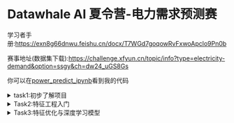 # Datawhale AI 夏令营-电力需求预测赛

学习者手册:https://exn8g66dnwu.feishu.cn/docx/T7WGd7goqowRvFxwoApclo9Pn0b

赛事地址(数据集下载):https://challenge.xfyun.cn/topic/info?type=electricity-demand&option=ssgy&ch=dw24_uGS8Gs

你可以在[power_predict_ipynb](https://github.com/machenme/Datawhale/blob/main/power_predict/main.ipynb)看到我的代码
<details>

<summary>task1:初步了解项目</summary>

## 数据类型

赛题数据由训练集和测试集组成, 为了保证比赛的公平性, 将每日日期进行脱敏, 用1-N进行标识, 即1为数据集最近一天, 其中1-10为测试集数据.

|特征字段|	字段描述|
|--|--|
|id	|房屋id|
|dt	|日标识|
|type	|房屋类型|
|target	|实际电力消耗, 预测目标|

## 完整代码:

```python
# 1. 导入需要用到的相关库
# 导入 pandas 库, 用于数据处理和分析
import pandas as pd
# 导入 numpy 库, 用于科学计算和多维数组操作
import numpy as np

# 2. 读取训练集和测试集
# 使用 read_csv() 函数从文件中读取训练集数据, 文件名为 'train.csv'
train = pd.read_csv('./data/data283931/train.csv')
# 使用 read_csv() 函数从文件中读取测试集数据, 文件名为 'train.csv'
test = pd.read_csv('./data/data283931/test.csv')

# 3. 计算训练数据最近11-20单位时间内对应id的目标均值
target_mean = train[train['dt']<=20].groupby(['id'])['target'].mean().reset_index()

# 4. 将target_mean作为测试集结果进行合并
test = test.merge(target_mean,  on=['id'],  how='left')

# 5. 保存结果文件到本地
test[['id', 'dt', 'target']].to_csv('submit.csv',  index=None)
```

## 学习代码

```python
target_mean = train[train['dt']<=20].groupby(['id'])['target'].mean().reset_index()
```
- `train[train['dt']<=20]`读取`train`中`dt`列小于等于20的所有数据

- `groupby`函数将数据进行分组然后再进行下一步操作
    - 通过`groupby(['id'])`告诉系统以`id`这列数据进行分组, `id`相同的数据均会被分到一个组里.
    - `groupby(['id'])['target']`则是分组之后只需要`target`这列数据
    - `groupby(['id'])['target'].mean()`获取每个分组的`target`的平均值
- `reset_index()`重建数据索引

```python
test = test.merge(target_mean,  on=['id'],  how='left')
```
`merge`函数用来合并两个DateFrame
- `df1.merge(df2)`与`pd.merge(df1, df2)`是等价的, 都是合并`df1`与`df2`数据
- `on`以哪一列作为合并的依据, 这里以`id`列作为合并的依据
- `how`如何合并, `left`保留左侧df1的所有行, 如果右侧df2中没有匹配的键, 则相应的列将填充为 NaN
    - `right`以右侧为准, 如果左侧没有对应的数据填充NaN
    - `inner`取交集, 合并后的数据只有左右两个df都有的部分
    - `outer`取并集, 保留二者所有行, 没有的部分填充NaN

显然我们不能够简单的用过去11天到20天的平均值作为过去1到10天的预测依据.我们应该找到更好的预测手段.

</details>

<details>

<summary>Task2:特征工程入门</summary>

随着昨天运行了baseline之后, 出现了新的问题, 对于本次数据是否存在一些规律性, 例如按照某些时间间隔出现周期性重复?比如常见的7天, 30天, 90天等等.数据只有500个日期左右, 大于90天的周期性也许意义不大了.

或者某些特征会对最终的预测有着更大的影响, 而某些特征可能对实际预测结果基本没有意义甚至是负面影响?
```python
# 先查看数据是否存在规律
import matplotlib.pyplot as plt

plt.rcParams["font.sans-serif"] = ["SimHei"]  # 用来正常显示中文标签
plt.rcParams["axes.unicode_minus"] = False  # 用来正常显示负号

def draw_pic(data):
    unique_ids = data["id"].unique()
    plt.figure(figsize=(12, 6))

    for id in unique_ids[:5]:
        demo_data = data[data["id"] == id]
        # 为了更直观理解图像, 将target翻转, 题目含义是距离当天的时间, 那么反过来就是历史时间, 
        # 例如0就会对应第一天, 1对应第二天, 一直到496天, 然后通过496天数据来预测未来10天数据.
        plt.plot(demo_data["target"].tolist()[::-1],  label=f"ID: {id}")
    plt.legend()
    plt.title('不同ID对应的每日用电量')
    plt.xlabel('日期')
    plt.ylabel('每日用电量')
    plt.show()

draw_pic(train)
```
![任意5个用户](https://github.com/machenme/Datawhale/blob/main/power_predict/imgs/output.png)

```python
# 也许不同的type类型也有影响?
same_type_train = train[train['type']==0]
draw_pic(same_type_train)
```
![相同Type下任意5个用户](https://github.com/machenme/Datawhale/blob/main/power_predict/imgs/output_same_id.png)



查看不同Type对应的平均用电量
![不同Type对应的平均用电量](https://github.com/machenme/Datawhale/blob/main/power_predict/imgs/diff_type_power_usage.png)



## LightGBM
- LightGBM 是一个梯度 boosting 框架,  使用基于学习算法的决策树. 它是分布式的,  高效的,  装逼的,  它具有以下优势: **速度和内存使用的优化** **减少分割增益的计算量** **通过直方图的相减来进行进一步的加速** **减少内存的使用** **减少并行学习的通信代价** ... 反正就是很多优点
- 项目地址: https://lightgbm.cn/

## 如何使用LightGBM
### 导入对应的软件包
```python
    # 直接上工具LightGBM
import numpy as np
import pandas as pd
import lightgbm as lgb
from sklearn.metrics import (
    mean_squared_log_error, 
    mean_absolute_error, 
    mean_squared_error, 
)
import tqdm
import sys
import os
import gc
import argparse
import warnings

warnings.filterwarnings("ignore")
```
- 导入对应的数据集
```python
train = pd.read_csv("./dataset/train.csv")
test = pd.read_csv("./dataset/test.csv")
```
### 特征工程
```python
# 合并训练数据和测试数据, 并进行排序
data = pd.concat([test,  train],  axis=0,  ignore_index=True)
data = data.sort_values(['id', 'dt'],  ascending=False).reset_index(drop=True)

# 历史平移
for i in range(10, 30):
    data[f'last{i}_target'] = data.groupby(['id'])['target'].shift(i)
    
# 窗口统计
data[f'win3_mean_target'] = (data['last10_target'] + data['last11_target'] + data['last12_target']) / 3

# 进行数据切分
train = data[data.target.notnull()].reset_index(drop=True)
test = data[data.target.isnull()].reset_index(drop=True)

# 确定输入特征
train_cols = [f for f in data.columns if f not in ['id', 'target']]
```
- `pd.concat([test,  train],  axis=0,  ignore_index=True)`
    - `pd.concat` 堆叠数据, 与`merge`不同, 不需要任何依据
    - `axis=0,  ignore_index=True` 按照行合并.`axis=1`则是按照列合并.`ignore_index=True`则是忽略原来的索引
- `sort_values(['id', 'dt'],  ascending=False).reset_index(drop=True)`
    - `sort_values` 对`DateFrame`数据进行排序, 后面跟排序依据
    - `['id', 'dt'],  ascending=False` 以 `id`作为第一排序依据, 如果`id`相同, 再用`dt`作为第二排序依据, 并且`ascending=False`说明不需要反转, 那么默认就是从大到小排序, 也就是降序排列.
    - `reset_index(drop=True)` 排序后重建`DateFrame`索引并且舍弃原来的索引.

```python
for i in range(10, 30):
    data[f'last{i}_target'] = data.groupby(['id'])['target'].shift(i)
```
- `shift(i)`将数据下移`i`行, 前面不足的部分用`NaN`填充后新建一列存在数据的最后

|id|	dt	|type	|target	|last10_target	|last11_target|	last12_target|	last13_target	|last14_target|	last15_target|	
|--|--|--|--|--|--|--|--|--|--|
|fff81139a7|	496|	5|	23.288|	18.145|	NaN|	NaN|	NaN|	NaN	|NaN|
|fff81139a7	|495|	5|	25.252|	22.021	|18.145|	NaN|	NaN	|NaN|	NaN
|fff81139a7	|494|	5|	16.963|	21.282|	22.021|	18.145	|NaN|	NaN|	NaN|
|ff81139a7|	493|	5|	29.759|	22.818|	21.282|	22.021|	18.145|NaN|NaN|

```python
data[f'win3_mean_target'] = (data['last10_target'] + data['last11_target'] + data['last12_target']) / 3
```
- 将过去三天(今天的前第10天, 第11天, 第12天)的数据求平均值

```python
# 进行数据切分
train = data[data.target.notnull()].reset_index(drop=True)
test = data[data.target.isnull()].reset_index(drop=True)
```
- `notnull()` 只保留非空行的数据

注意的训练集和验证集的构建:因为数据存在时序关系, 所以需要严格按照时序进行切分, 并且时间序列问题只能是过去的事情对未来造成影响, 反过来则没有意义

### 创建模型
```python
def time_model(lgb,  train_df,  test_df,  cols):
    # 训练集和验证集切分
    trn_x,  trn_y = train_df[train_df.dt>=31][cols],  train_df[train_df.dt>=31]['target']
    val_x,  val_y = train_df[train_df.dt<=30][cols],  train_df[train_df.dt<=30]['target']
    # 构建模型输入数据
    train_matrix = lgb.Dataset(trn_x,  label=trn_y)
    valid_matrix = lgb.Dataset(val_x,  label=val_y)
    # lightgbm参数
    lgb_params = {
        'boosting_type': 'gbdt', 
        'objective': 'regression', 
        'metric': 'mse', 
        'min_child_weight': 5, 
        'num_leaves': 2 ** 5, 
        'lambda_l2': 10, 
        'feature_fraction': 0.8, 
        'bagging_fraction': 0.8, 
        'bagging_freq': 4, 
        'learning_rate': 0.05, 
        'seed': 2024, 
        'nthread' : 16, 
        'verbose' : -1, 
    }
    # 训练模型
    model = lgb.train(lgb_params,  train_matrix,  50000,  valid_sets=[train_matrix,  valid_matrix],  
                      categorical_feature=[],  verbose_eval=500,  early_stopping_rounds=500)
    # 验证集和测试集结果预测
    val_pred = model.predict(val_x,  num_iteration=model.best_iteration)
    test_pred = model.predict(test_df[cols],  num_iteration=model.best_iteration)
    # 离线分数评估
    score = mean_squared_error(val_pred,  val_y)
    print(score)
       
    return val_pred,  test_pred
    
lgb_oof,  lgb_test = time_model(lgb,  train,  test,  train_cols)

# 保存结果文件到本地
test['target'] = lgb_test
test[['id', 'dt', 'target']].to_csv('submit.csv',  index=None)
```
- LightGBM 可以直接使用 categorical features(分类特征)作为 input(输入). 它不需要被转换成 `one-hot coding(独热编码)`,  并且它比独热编码更快(约快上 8 倍)
    - 在构造 `Dataset` 之前,  应该将分类特征转换为 `int` 类型的值.

自己添加了L1正则化优化, 结果发现不能乱改, 改了反而降低了准确率QaQ.后面希望有更准确的做法

更新:当回溯周期提高到90天后, 获得了稍好的成绩, 哈哈哈哈



</details>
<details>

<summary>Task3:特征优化与深度学习模型</summary>

Task2中了解了Lightgbm与前10天数据以及3天融合数据一起工作并不能取得较好的结果.也许需要多种模型融合或者直接使用神经网络LSTM之类的时间序列模型.

## 什么是时间特征?
- 在深度学习中, 时间特征通常指的是数据集中与时间相关的属性或模式, 它们可以用于预测或分类任务.时间特征可以是连续的, 也可以是离散的, 它们可以反映数据随时间变化的趋势、周期性或季节性.
    - 通过`特征工程`挖掘特征可以很快的提升模型预测效果
![时间特征](https://github.com/machenme/Datawhale/blob/main/power_predict/imgs/time-series.png)

## 特征优化
![项目流程](https://github.com/machenme/Datawhale/blob/main/power_predict/imgs/liucheng.png)

- 模型优化: 不同模型, 不同超参数, 模型相互组合
- 特征优化: 尝试提取更多特征
    - 历史平移: 通过将时间序列数据中的每个时间点的值向前或向后移动一定数量的周期来创建的.例如, 如果我们有一个时间序列 $t_1,  t_2,  ...,  t_n $ , 我们可以创建平移特征 $t_{t-1},  t_{t-2},  ...,  t_{t-k}$, 其中 $k$ 是平移的周期数.这些特征可以帮助模型理解时间序列中过去的值如何影响当前值, 从而捕捉时间依赖性.

    - 差分特征: 通过计算连续时间点之间的差异来创建的.对于时间序列$t_1,  t_2,  ...,  t_n$, 一阶差分可以表示为$\Delta t_t = t_t - t_{t-1}$.
        - 差分可以减少时间序列的非平稳性, 即消除或减少序列的均值和方差随时间变化的特性.这有助于突出时间序列的趋势或季节性变化.
        - 高阶差分可以通过连续计算差分来实现, 例如, 二阶差分是一阶差分的差分.
    - 窗口统计特征: 在时间序列分析中, 对数据的特定时间窗口（连续的时间段）进行统计分析, 以提取该窗口内数据的某些统计属性.这些特征可以捕捉时间序列的局部特性, 趋势、波动性、周期性等.

合并训练数据和测试数据,对 `id` `dt` 依次排序 `id`优先
```python

data = pd.concat([train, test], axis=0).reset_index(drop=True)
data = data.sort_values(['id','dt'], ascending=False).reset_index(drop=True)
```
以`id`为分组依据之后,找到每组的`target`数据,然后`shift`从第10天到35天一共26列数据
```python
for i in range(10,36):
    # 以id为分组依据之后,找到每组的
    data[f'target_shift{i}'] = data.groupby('id')['target'].shift(i)
```
对`shift10`进行1到3天的差分数据提取更多有用信息
```python

for i in range(1,4):
    data[f'target_shift10_diff{i}'] = data.groupby('id')['target_shift10'].diff(i)
```

`rolling`函数用于创建一个滚动窗口

- `window` 滚动窗口大小
- `min_periods` 定义了进行计算所需的最小元素数量. 如果窗口中的元素数量少于`min_periods`, 那么结果将被标记为NaN. 这个参数可以防止在窗口开始或结束时, 由于数据不足而产生误导性的结果.
- `closed` 决定了包含数据哪个端点, 默认是`left`左闭右开. 还有`right` `both` `none`

与`Lightgbm`类似,不过这次采用了三种模型混合,分别是`Lightgbm` `xgboost` `catboost`

- LightGBM 是一个基于梯度提升框架的高效、分布式、高性能的机器学习算法，它使用基于树的学习算法，特别适合处理大规模数据集。
    - 在时间序列预测中，LightGBM 可以处理高维数据，并且通常能够快速收敛，提供准确的预测结果。

- XGBoost（eXtreme Gradient Boosting）是一种优化的梯度提升库，它设计用于提高树算法的性能，特别是在计算速度和准确性方面。
    - 在时间序列分析中，XGBoost 能够处理缺失值，并且支持自定义的树模型结构，使其在预测任务中表现出色。

- CatBoost 是一种先进的梯度提升算法，它特别擅长处理分类特征（categorical features），并提供了对类别特征的内置支持。
    - 在时间序列预测中，CatBoost 能够自动处理时间序列中的类别特征，并提供稳定和准确的预测。

### 三种模型优劣势
- LightGBM 的优势在于其速度和低内存使用，适合处理大规模数据集，但可能需要更多的调参来优化模型。
- XGBoost 的优势在于其灵活性和对缺失值的良好处理，但可能在某些情况下比LightGBM慢。
- CatBoost 的优势在于对类别特征的自动处理和稳定性，但可能在处理非类别特征时不如LightGBM和XGBoost高效。

事实上三种模型拟合之后结果确实有一定的提升,但是幅度不大,从252提升到了235左右,看来得另辟蹊径
<details>

<summary>模型代码</summary>

```python
# 窗口统计
for win in [15,30,50,70]:
    data[f'target_win{win}_mean'] = data.groupby('id')['target'].rolling(window=win, min_periods=3, closed='left').mean().values
    data[f'target_win{win}_max'] = data.groupby('id')['target'].rolling(window=win, min_periods=3, closed='left').max().values
    data[f'target_win{win}_min'] = data.groupby('id')['target'].rolling(window=win, min_periods=3, closed='left').min().values
    data[f'target_win{win}_std'] = data.groupby('id')['target'].rolling(window=win, min_periods=3, closed='left').std().values
# 历史平移 + 窗口统计
for win in [7,14,28,35,50,70]:
    data[f'target_shift10_win{win}_mean'] = data.groupby('id')['target_shift10'].rolling(window=win, min_periods=3, closed='left').mean().values
    data[f'target_shift10_win{win}_max'] = data.groupby('id')['target_shift10'].rolling(window=win, min_periods=3, closed='left').max().values
    data[f'target_shift10_win{win}_min'] = data.groupby('id')['target_shift10'].rolling(window=win, min_periods=3, closed='left').min().values
    data[f'target_shift10_win{win}_sum'] = data.groupby('id')['target_shift10'].rolling(window=win, min_periods=3, closed='left').sum().values
    data[f'target_shift710win{win}_std'] = data.groupby('id')['target_shift10'].rolling(window=win, min_periods=3, closed='left').std().values
```
```python
from sklearn.model_selection import StratifiedKFold, KFold, GroupKFold
import lightgbm as lgb
import xgboost as xgb
from catboost import CatBoostRegressor
from sklearn.metrics import mean_squared_error, mean_absolute_error


def cv_model(clf, train_x, train_y, test_x, clf_name, seed=2024):
    """
    clf：调用模型
    train_x：训练数据
    train_y：训练数据对应标签
    test_x：测试数据
    clf_name：选择使用模型名
    seed：随机种子
    """
    folds = 5
    kf = KFold(n_splits=folds, shuffle=True, random_state=seed)
    oof = np.zeros(train_x.shape[0])
    test_predict = np.zeros(test_x.shape[0])
    cv_scores = []

    for i, (train_index, valid_index) in enumerate(kf.split(train_x, train_y)):
        print(
            "************************************ {} ************************************".format(
                str(i + 1)
            )
        )
        trn_x, trn_y, val_x, val_y = (
            train_x.iloc[train_index],
            train_y[train_index],
            train_x.iloc[valid_index],
            train_y[valid_index],
        )

        if clf_name == "lgb":
            train_matrix = clf.Dataset(trn_x, label=trn_y)
            valid_matrix = clf.Dataset(val_x, label=val_y)
            params = {
                "boosting_type": "gbdt",
                "objective": "regression",
                "metric": "mae",
                "min_child_weight": 6,
                "num_leaves": 2**6,
                "lambda_l2": 10,
                "feature_fraction": 0.8,
                "bagging_fraction": 0.8,
                "bagging_freq": 4,
                "learning_rate": 0.1,
                "seed": 2023,
                "nthread": 16,
                "verbose": -1,
            }
            model = clf.train(
                params,
                train_matrix,
                1000,
                valid_sets=[train_matrix, valid_matrix],
                categorical_feature=[],
                verbose_eval=200,
                early_stopping_rounds=100,
            )
            val_pred = model.predict(val_x, num_iteration=model.best_iteration)
            test_pred = model.predict(test_x, num_iteration=model.best_iteration)

        if clf_name == "xgb":
            xgb_params = {
                "booster": "gbtree",
                "objective": "reg:squarederror",
                "eval_metric": "mae",
                "max_depth": 5,
                "lambda": 10,
                "subsample": 0.7,
                "colsample_bytree": 0.7,
                "colsample_bylevel": 0.7,
                "eta": 0.1,
                "tree_method": "hist",
                "seed": 520,
                "nthread": 16,
            }
            train_matrix = clf.DMatrix(trn_x, label=trn_y)
            valid_matrix = clf.DMatrix(val_x, label=val_y)
            test_matrix = clf.DMatrix(test_x)

            watchlist = [(train_matrix, "train"), (valid_matrix, "eval")]

            model = clf.train(
                xgb_params,
                train_matrix,
                num_boost_round=1000,
                evals=watchlist,
                verbose_eval=200,
                early_stopping_rounds=100,
            )
            val_pred = model.predict(valid_matrix)
            test_pred = model.predict(test_matrix)

        if clf_name == "cat":
            params = {
                "learning_rate": 0.1,
                "depth": 5,
                "bootstrap_type": "Bernoulli",
                "random_seed": 2023,
                "od_type": "Iter",
                "od_wait": 100,
                "random_seed": 11,
                "allow_writing_files": False,
            }

            model = clf(iterations=1000, **params)
            model.fit(
                trn_x,
                trn_y,
                eval_set=(val_x, val_y),
                metric_period=200,
                use_best_model=True,
                cat_features=[],
                verbose=1,
            )

            val_pred = model.predict(val_x)
            test_pred = model.predict(test_x)

        oof[valid_index] = val_pred
        test_predict += test_pred / kf.n_splits

        score = mean_absolute_error(val_y, val_pred)
        cv_scores.append(score)
        print(cv_scores)

    return oof, test_predict


# 选择lightgbm模型
lgb_oof, lgb_test = cv_model(
    lgb, train[train_cols], train["target"], test[train_cols], "lgb"
)
# 选择xgboost模型
xgb_oof, xgb_test = cv_model(
    xgb, train[train_cols], train["target"], test[train_cols], "xgb"
)
# 选择catboost模型
cat_oof, cat_test = cv_model(
    CatBoostRegressor, train[train_cols], train["target"], test[train_cols], "cat"
)

# 进行取平均融合
final_test = (lgb_test + xgb_test + cat_test) / 3
```
</details>

## Stacking融合与加权平均
Stacking融合和简单的加权平均是两种不同的模型融合技术二者都在机器学习中用于提高预测的准确性
- Stacking 是一种更复杂的模型集成技术，它使用多个不同的模型作为基模型，并将它们的预测结果作为输入来训练一个新的模型，称为元模型（meta-model）或顶层模型。
    - 在Stacking中，基模型可以是不同类型的算法，例如决策树、神经网络、支持向量机等，而不仅仅是梯度提升机。
    - Stacking通常涉及两个或多个层次的模型：第一层是基模型，第二层是元模型，后者学习如何最好地组合基模型的预测。


- 加权平均是一种更简单的模型融合方法，它直接将不同模型的预测结果按照一定的权重进行平均。
    - 这种方法不需要训练额外的模型，只需要确定每个模型预测结果的权重，然后计算加权和。
    - 加权平均通常不考虑模型之间的复杂关系，而是简单地将它们视为独立的预测器。

- 异同点
    - 模型复杂性：Stacking融合通常比加权平均更复杂，因为它涉及到训练一个额外的元模型。
    - 模型多样性：Stacking可以利用不同类型的模型，而加权平均通常用于同质模型的预测结果的组合。
    - 训练过程：Stacking需要一个额外的训练步骤来训练元模型，而加权平均只需要确定权重并计算加权和。
    - 性能提升：Stacking由于考虑了模型之间的相互作用，可能在某些情况下比简单的加权平均提供更好的性能提升。
    - 计算成本：Stacking由于需要训练额外的模型，因此在计算上可能更加昂贵，而加权平均则相对简单且计算成本较低。

在实际应用中，选择哪种融合方法取决于具体问题的需求、可用数据、计算资源以及模型的多样性。有时，简单的加权平均就足够有效，而在需要更复杂模型集成以提高预测准确性的情况下，选择使用Stacking融合可能更好。

代码就不放了.结果从235.2提升到了234.2 我认为应该是属于误差可以忽略不计QaQ. 是时候掏出终极神器了--**神经网络**

## 神经网络
你可以在[lstm_pro.ipynb](https://github.com/machenme/Datawhale/blob/main/power_predict/lstm_pro.ipynb)查看我用`torch`写的LSTM代码,目前成绩大幅提高.从230提高到了1500!虽然是反向提升.估计哪里没写对.
1. 导入必要库和数据
```python
import pandas as pd
import numpy as np
import torch
from torch.utils.data import Dataset, DataLoader
from torch import nn, optim
import torch.nn.functional as F

train = pd.read_csv("train.csv")
test = pd.read_csv("test.csv")
```
2. 定义数据集
```python
class TimeSeriesDataset(Dataset):
    def __init__(self, df, look_back=100):
        self.look_back = look_back
        self.data, self.labels, self.oot = self.preprocess_data(df)

    def preprocess_data(self, df):
        grouped = df.groupby("id")
        datasets = {id: group.values for id, group in grouped}

        X, Y, OOT = [], [], []
        for id, data in datasets.items():
            for i in range(10, 15):  # 每个id构建5个序列
                a = data[i : (i + self.look_back), 3]
                a = np.append(a, np.array([0] * (self.look_back - len(a))))
                X.append(a[::-1])
                Y.append(data[i - 10 : i, 3][::-1])

            a = data[: self.look_back, 3]
            a = np.append(a, np.array([0] * (self.look_back - len(a))))
            OOT.append(a[::-1])

        return (
            np.array(X, dtype=np.float64),
            np.array(Y, dtype=np.float64),
            np.array(OOT, dtype=np.float64),
        )

    def __len__(self):
        return len(self.data)

    def __getitem__(self, idx):
        X = torch.tensor(self.data[idx], dtype=torch.float32).unsqueeze(1)
        Y = torch.tensor(self.labels[idx], dtype=torch.float32)
        return X, Y
```
3. 定义`LSTM`模型
```python
class LSTMModel(nn.Module):
    def __init__(self, look_back, n_features, n_output):
        super(LSTMModel, self).__init__()
        self.lstm = nn.LSTM(input_size=n_features, hidden_size=50, batch_first=True)
        self.fc = nn.Linear(50, n_output)
        
    def forward(self, x):
        lstm_out, _ = self.lstm(x)
        lstm_out = lstm_out[:, -1, :]
        out = self.fc(lstm_out)
        return out

```
4. 训练模型
```python
# 定义超参数
look_back = 100
n_features = 1
n_output = 10
batch_size = 64
epochs = 10
learning_rate = 0.001

# 创建数据集和数据加载器
train_dataset = TimeSeriesDataset(train, look_back=look_back)
train_loader = DataLoader(train_dataset, batch_size=batch_size, shuffle=True)

# 实例化模型、损失函数和优化器
model = LSTMModel(look_back, n_features, n_output)
criterion = nn.MSELoss()
optimizer = optim.Adam(model.parameters(), lr=learning_rate)

# 训练模型
model.train()
for epoch in range(epochs):
    for X, Y in train_loader:
        optimizer.zero_grad()
        output = model(X)
        loss = criterion(output, Y)
        loss.backward()
        optimizer.step()
    print(f'Epoch [{epoch+1}/{epochs}], Loss: {loss.item():.4f}')

```
5. 模型预测
```python
oot_data = torch.tensor(train_dataset.oot, dtype=torch.float32).unsqueeze(2)
model.eval()
with torch.no_grad():
    predicted_values = model(oot_data).numpy()

```
6. 保存结果
```python
test["target"] = predicted_values.flatten()
test[["id", "dt", "target"]].to_csv("submit_lstm.csv", index=None)
```
</details>